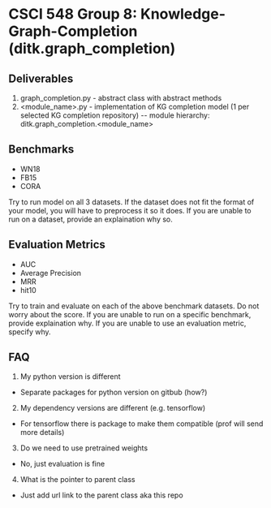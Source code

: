 # CSCI 548 Group 8: Knowledge-Graph-Completion (ditk.graph_completion)

## Deliverables
1. graph_completion.py - abstract class with abstract methods
2. \<module_name\>.py - implementation of KG completion model (1 per selected KG completion repository)
-- module hierarchy: ditk.graph_completion.\<module_name\>

## Benchmarks
- WN18
- FB15
- CORA

Try to run model on all 3 datasets. If the dataset does not fit the format of your model, you will have to preprocess it so it does. If you are unable to run on a dataset, provide an explaination why so.  

## Evaluation Metrics
- AUC
- Average Precision
- MRR
- hit10

Try to train and evaluate on each of the above benchmark datasets. Do not worry about the score. If you are unable to run on a specific benchmark, provide explaination why. If you are unable to use an evaluation metric, specify why. 

## FAQ
1. My python version is different
 - Separate packages for python version on gitbub (how?)
 
2. My dependency versions are different (e.g. tensorflow)
- For tensorflow there is package to make them compatible (prof will send more details)

3. Do we need to use pretrained weights
- No, just evaluation is fine

4. What is the pointer to parent class
- Just add url link to the parent class aka this repo
